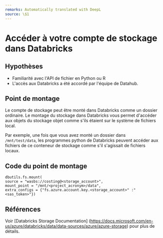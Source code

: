 ```yaml
---
remarks: Automatically translated with DeepL
source: \$1
---
```


# Accéder à votre compte de stockage dans Databricks

## Hypothèses
- Familiarité avec l'API de fichier en Python ou R
- L'accès aux Databricks a été accordé par l'équipe de Datahub.

## Point de montage

Le compte de stockage peut être monté dans Databricks comme un dossier ordinaire.
Le montage du stockage dans Databricks vous permet d'accéder aux objets du stockage objet comme s'ils étaient sur le système de fichiers local.

Par exemple, une fois que vous avez monté un dossier dans ``/mnt/test/data``, les programmes python de Databricks peuvent accéder aux fichiers de ce conteneur de stockage comme s'il s'agissait de fichiers locaux.

## Code du point de montage

```
dbutils.fs.mount(
source = "wasbs://costing@<storage_account>",
mount_point = "/mnt/<project_acronym>/data",
extra_configs = {"fs.azure.account.key.<storage_account>" :"<sas_token>"})
```
## Références


Voir [Databricks Storage Documentation] (https://docs.microsoft.com/en-us/azure/databricks/data/data-sources/azure/azure-storage) pour plus de détails.
